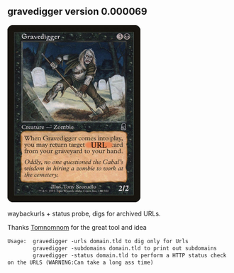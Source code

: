 ## gravedigger version 0.000069
![gravedigger](gravedigger.jpg) 

waybackurls + status probe, digs for archived URLs.

 Thanks [Tomnomnom](https://github.com/Tomnomnom) for the great tool and idea

```
Usage:  gravedigger -urls domain.tld to dig only for Urls
        gravedigger -subdomains domain.tld to print out subdomains
        gravedigger -status domain.tld to perform a HTTP status check on the URLS (WARNING:Can take a long ass time)

```
